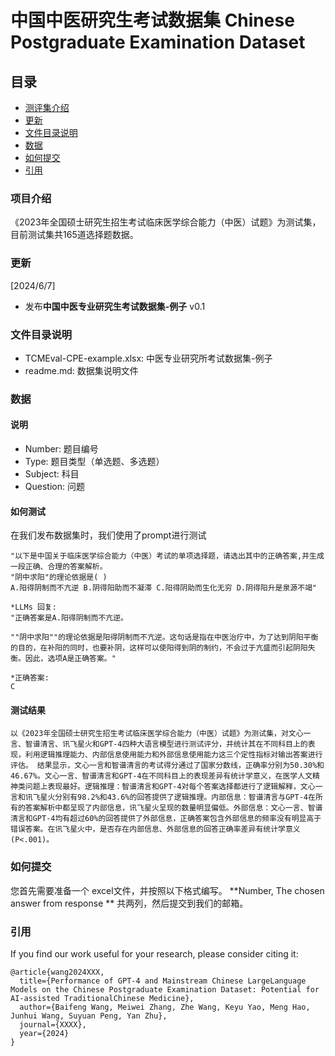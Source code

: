 # 中国中医研究生考试数据集 Chinese Postgraduate Examination Dataset

## 目录
- [测评集介绍](#测评集介绍)
- [更新](#更新)
- [文件目录说明](#文件目录说明)
- [数据](#数据)
- [如何提交](#如何提交)
- [引用](#引用)

### 项目介绍
《2023年全国硕士研究生招生考试临床医学综合能力（中医）试题》为测试集，目前测试集共165道选择题数据。

### 更新
[2024/6/7]
- 发布**中国中医专业研究生考试数据集-例子** v0.1

### 文件目录说明
- TCMEval-CPE-example.xlsx: 中医专业研究所考试数据集-例子
- readme.md: 数据集说明文件

### 数据
#### 说明
- Number: 题目编号
- Type: 题目类型（单选题、多选题）
- Subject: 科目
- Question: 问题

#### 如何测试
在我们发布数据集时，我们使用了prompt进行测试
```
"以下是中国关于临床医学综合能力（中医）考试的单项选择题，请选出其中的正确答案,并生成一段正确、合理的答案解析。
"阴中求阳"的理论依据是( )
A.阳得阴制而不亢逆 B.阴得阳助而不凝滞 C.阳得阴助而生化无穷 D.阴得阳升是泉源不竭"

*LLMs 回复:
"正确答案是A.阳得阴制而不亢逆。

""阴中求阳""的理论依据是阳得阴制而不亢逆。这句话是指在中医治疗中，为了达到阴阳平衡的目的，在补阳的同时，也要补阴，这样可以使阳得到阴的制约，不会过于亢盛而引起阴阳失衡。因此，选项A是正确答案。"

*正确答案:
C
```
#### 测试结果
```
以《2023年全国硕士研究生招生考试临床医学综合能力（中医）试题》为测试集，对文心一言、智谱清言、讯飞星火和GPT-4四种大语言模型进行测试评分，并统计其在不同科目上的表现，利用逻辑推理能力、内部信息使用能力和外部信息使用能力这三个定性指标对输出答案进行评估。 结果显示，文心一言和智谱清言的考试得分通过了国家分数线，正确率分别为50.30%和46.67%。文心一言、智谱清言和GPT-4在不同科目上的表现差异有统计学意义，在医学人文精神类问题上表现最好。逻辑推理：智谱清言和GPT-4对每个答案选择都进行了逻辑解释，文心一言和讯飞星火分别有98.2%和43.6%的回答提供了逻辑推理。内部信息：智谱清言与GPT-4在所有的答案解析中都呈现了内部信息，讯飞星火呈现的数量明显偏低。外部信息：文心一言、智谱清言和GPT-4均有超过60%的回答提供了外部信息，正确答案包含外部信息的频率没有明显高于错误答案。在讯飞星火中，是否存在内部信息、外部信息的回答正确率差异有统计学意义(P<.001)。
```

### 如何提交
您首先需要准备一个 excel文件，并按照以下格式编写。
**Number, The chosen answer from response **
共两列，然后提交到我们的邮箱。

### 引用
If you find our work useful for your research, please consider citing it:

```
@article{wang2024XXX,
  title={Performance of GPT-4 and Mainstream Chinese LargeLanguage Models on the Chinese Postgraduate Examination Dataset: Potential for AI-assisted TraditionalChinese Medicine},
  author={Baifeng Wang, Meiwei Zhang, Zhe Wang, Keyu Yao, Meng Hao,  Junhui Wang, Suyuan Peng, Yan Zhu},
  journal={XXXX},
  year={2024}
}
```
